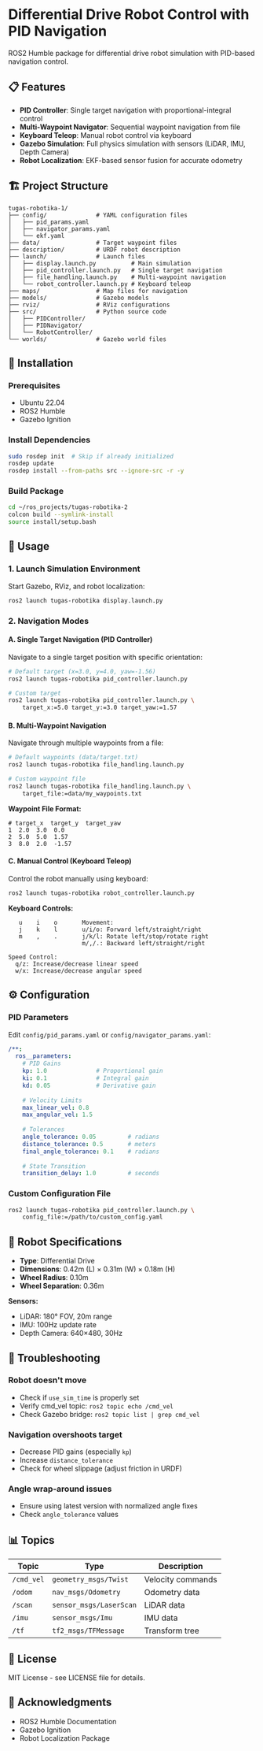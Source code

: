 # Differential Drive Robot Control with PID Navigation

ROS2 Humble package for differential drive robot simulation with PID-based navigation control.

## 📋 Features

- **PID Controller**: Single target navigation with proportional-integral control
- **Multi-Waypoint Navigator**: Sequential waypoint navigation from file
- **Keyboard Teleop**: Manual robot control via keyboard
- **Gazebo Simulation**: Full physics simulation with sensors (LiDAR, IMU, Depth Camera)
- **Robot Localization**: EKF-based sensor fusion for accurate odometry

## 🏗️ Project Structure

```
tugas-robotika-1/
├── config/              # YAML configuration files
│   ├── pid_params.yaml
│   ├── navigator_params.yaml
│   └── ekf.yaml
├── data/                # Target waypoint files
├── description/         # URDF robot description
├── launch/              # Launch files
│   ├── display.launch.py          # Main simulation
│   ├── pid_controller.launch.py   # Single target navigation
│   ├── file_handling.launch.py    # Multi-waypoint navigation
│   └── robot_controller.launch.py # Keyboard teleop
├── maps/                # Map files for navigation
├── models/              # Gazebo models
├── rviz/                # RViz configurations
├── src/                 # Python source code
│   ├── PIDController/
│   ├── PIDNavigator/
│   └── RobotController/
└── worlds/              # Gazebo world files
```

## 🔧 Installation

### Prerequisites

- Ubuntu 22.04
- ROS2 Humble
- Gazebo Ignition

### Install Dependencies

```bash
sudo rosdep init  # Skip if already initialized
rosdep update
rosdep install --from-paths src --ignore-src -r -y
```

### Build Package

```bash
cd ~/ros_projects/tugas-robotika-2
colcon build --symlink-install
source install/setup.bash
```

## 🚀 Usage

### 1. Launch Simulation Environment

Start Gazebo, RViz, and robot localization:

```bash
ros2 launch tugas-robotika display.launch.py
```

### 2. Navigation Modes

#### A. Single Target Navigation (PID Controller)

Navigate to a single target position with specific orientation:

```bash
# Default target (x=3.0, y=4.0, yaw=-1.56)
ros2 launch tugas-robotika pid_controller.launch.py

# Custom target
ros2 launch tugas-robotika pid_controller.launch.py \
    target_x:=5.0 target_y:=3.0 target_yaw:=1.57
```

#### B. Multi-Waypoint Navigation

Navigate through multiple waypoints from a file:

```bash
# Default waypoints (data/target.txt)
ros2 launch tugas-robotika file_handling.launch.py

# Custom waypoint file
ros2 launch tugas-robotika file_handling.launch.py \
    target_file:=data/my_waypoints.txt
```

**Waypoint File Format:**
```
# target_x  target_y  target_yaw
1  2.0  3.0  0.0
2  5.0  5.0  1.57
3  8.0  2.0  -1.57
```

#### C. Manual Control (Keyboard Teleop)

Control the robot manually using keyboard:

```bash
ros2 launch tugas-robotika robot_controller.launch.py
```

**Keyboard Controls:**
```
   u    i    o       Movement:
   j    k    l       u/i/o: Forward left/straight/right
   m    ,    .       j/k/l: Rotate left/stop/rotate right
                     m/,/.: Backward left/straight/right

Speed Control:
  q/z: Increase/decrease linear speed
  w/x: Increase/decrease angular speed
```

## ⚙️ Configuration

### PID Parameters

Edit `config/pid_params.yaml` or `config/navigator_params.yaml`:

```yaml
/**:
  ros__parameters:
    # PID Gains
    kp: 1.0              # Proportional gain
    ki: 0.1              # Integral gain
    kd: 0.05             # Derivative gain
    
    # Velocity Limits
    max_linear_vel: 0.8
    max_angular_vel: 1.5
    
    # Tolerances
    angle_tolerance: 0.05         # radians
    distance_tolerance: 0.5       # meters
    final_angle_tolerance: 0.1    # radians
    
    # State Transition
    transition_delay: 1.0         # seconds
```

### Custom Configuration File

```bash
ros2 launch tugas-robotika pid_controller.launch.py \
    config_file:=/path/to/custom_config.yaml
```

## 🤖 Robot Specifications

- **Type**: Differential Drive
- **Dimensions**: 0.42m (L) × 0.31m (W) × 0.18m (H)
- **Wheel Radius**: 0.10m
- **Wheel Separation**: 0.36m

**Sensors:**
- LiDAR: 180° FOV, 20m range
- IMU: 100Hz update rate
- Depth Camera: 640×480, 30Hz

## 🐛 Troubleshooting

### Robot doesn't move
- Check if `use_sim_time` is properly set
- Verify cmd_vel topic: `ros2 topic echo /cmd_vel`
- Check Gazebo bridge: `ros2 topic list | grep cmd_vel`

### Navigation overshoots target
- Decrease PID gains (especially `kp`)
- Increase `distance_tolerance`
- Check for wheel slippage (adjust friction in URDF)

### Angle wrap-around issues
- Ensure using latest version with normalized angle fixes
- Check `angle_tolerance` values

## 📊 Topics

| Topic | Type | Description |
|-------|------|-------------|
| `/cmd_vel` | `geometry_msgs/Twist` | Velocity commands |
| `/odom` | `nav_msgs/Odometry` | Odometry data |
| `/scan` | `sensor_msgs/LaserScan` | LiDAR data |
| `/imu` | `sensor_msgs/Imu` | IMU data |
| `/tf` | `tf2_msgs/TFMessage` | Transform tree |

## 📝 License

MIT License - see LICENSE file for details.

## 🙏 Acknowledgments

- ROS2 Humble Documentation
- Gazebo Ignition
- Robot Localization Package
